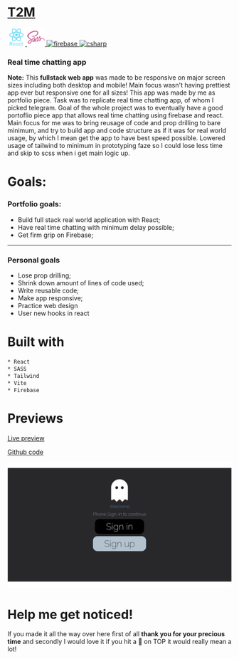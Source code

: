 # <a href="https://talk2me-3c28f.web.app/">T2M</a>
 <span>
 
  <a href="https://reactjs.org/" target="_blank" rel="noreferrer"> 
    <img src="https://raw.githubusercontent.com/devicons/devicon/master/icons/react/react-original-wordmark.svg" alt="react" width="40" height="40"/>
  </a>
  
  <a href="https://sass-lang.com" target="_blank" rel="noreferrer">
    <img src="https://raw.githubusercontent.com/devicons/devicon/master/icons/sass/sass-original.svg" alt="sass" width="40" height="40"/> 
  </a>
  
  <a href="https://firebase.google.com/" target="_blank" rel="noreferrer"> 
    <img src="https://www.vectorlogo.zone/logos/firebase/firebase-icon.svg" alt="firebase" width="40" height="40"/> 
  </a>
  
  <a href="https://vitejs.dev" target="_blank" rel="noreferrer">
    <img src="https://vitejs.dev/logo.svg" alt="csharp" width="40" height="40"/>
  </a>
 </span>

###  Real time chatting app

**Note:** 
This **fullstack web app** was made to be responsive on major screen sizes including both desktop and mobile! Main focus wasn't having prettiest app ever but responsive one for all sizes!
This app was made by me as portfolio piece. Task was to replicate real time chatting app, of whom I picked
telegram. Goal of the whole project was to eventually have a good portoflio piece app that allows real time chatting using firebase and react. Main focus 
for me was to bring reusage of code and prop drilling to bare minimum, and try to build app and code structure as if it was for real world usage, by which I mean get the app to have best speed possible.
Lowered usage of tailwind to minimum in prototyping faze so I could lose less time and skip to scss when i get main logic up. 

 # Goals:

### Portfolio goals:

   * Build full stack real world application with React;
   * Have real time chatting with minimum delay possible;
   * Get firm grip on Firebase;
---
### Personal goals

   * Lose prop drilling;
   * Shrink down amount of lines of code used;
   * Write reusable code;
   * Make app responsive;
   * Practice web design
   * User new hooks in react

# Built with

    * React
    * SASS
    * Tailwind
    * Vite
    * Firebase


# Previews
    


[Live preview](https://talk2me-3c28f.web.app/)

[Github code](https://github.com/LukaNikcevic77/T2M)

![App preview](https://github.com/LukaNikcevic77/T2M/blob/main/t2mpreview.png)

# Help me get noticed!

If you made it all the way over here first of all **thank you for your precious time** and secondly I would love it if you hit a 🌟 on TOP it would really mean a lot!

